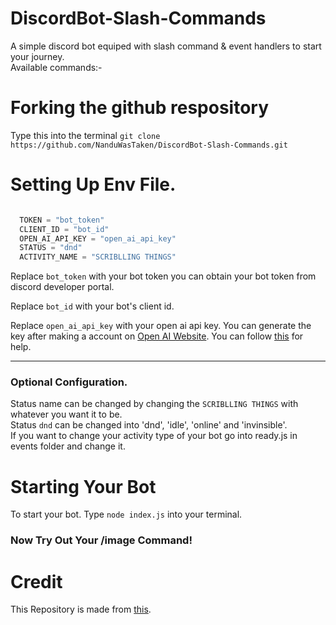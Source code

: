 # DiscordBot-Slash-Commands
A simple discord bot equiped with slash command & event handlers to start your journey.  
Available commands:-




# Forking the github respository
Type this into the terminal
`git clone https://github.com/NanduWasTaken/DiscordBot-Slash-Commands.git`

# Setting Up Env File.
```js

  TOKEN = "bot_token"
  CLIENT_ID = "bot_id"
  OPEN_AI_API_KEY = "open_ai_api_key"
  STATUS = "dnd"
  ACTIVITY_NAME = "SCRIBLLING THINGS"

```
Replace `bot_token` with your bot token you can obtain your bot token from discord developer portal.

Replace `bot_id` with your bot's client id.  

Replace `open_ai_api_key` with your open ai api key. 
You can generate the key after making a account on 
[Open AI Website](https://openai.com).
 You can follow [this](https://www.howtogeek.com/885918/how-to-get-an-openai-api-key/) for help.
_____________________________________________

### Optional Configuration.

Status name can be changed by changing the `SCRIBLLING THINGS` with whatever you want it to be.  
Status `dnd` can be changed into 'dnd', 'idle', 'online' and 'invinsible'.  
If you want to change your activity type of your bot go into ready.js in events folder and change it.  


# Starting Your Bot
To start your bot.
Type `node index.js` into your terminal.  
### Now Try Out Your /image Command!

# Credit 
This Repository is made from [this](https://github.com/NanduWasTaken/DiscordBot-Slash-Commands).
